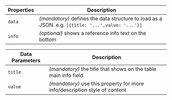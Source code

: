 | Properties | Description                                                                                      |
| ---------- | ------------------------------------------------------------------------------------------------ |
| `data`     | _(mandatory)_ defines the data structure to load as a JSON. e.g. `[{title: '...',value: '...'}]` |
| `info`     | _(optional)_ shows a reference info text on the bottom                                           |

| Data Parameters | Description                                                                |
| --------------- | -------------------------------------------------------------------------- |
| `title`         | _(mandatory)_ the title that shows on the table main info field            |
| `value`         | _(mandatory)_ use this property for more info/description style of content |
